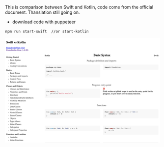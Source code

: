 This is comparison between Swift and Kotlin, code come from the official document. Thanslation still going on.


* download code with puppeteer

```
npm run start-swift  //or start-kotlin
```

![](screenshot.png)
